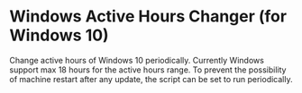 # Windows Active Hours Changer (for Windows 10)
Change active hours of Windows 10 periodically. Currently Windows support max 18 hours for the active hours range. To prevent the possibility of machine restart after any update, the script can be set to run periodically.
